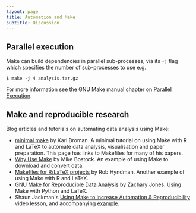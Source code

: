 ```yaml
---
layout: page
title: Automation and Make
subtitle: Discussion
---
```


## Parallel execution

Make can build dependencies in parallel sub-processes, via its `-j`
flag which specifies the number of sub-processes to use e.g.

~~~ {.bash}
$ make -j 4 analysis.tar.gz
~~~

For more information see the GNU Make manual chapter on [Parallel
Execution](https://www.gnu.org/software/make/manual/html_node/Parallel.html).

## Make and reproducible research

Blog articles and tutorials on automating data analysis using Make:

* [minimal make](http://kbroman.org/minimal_make/) by Karl Broman. A
  minimal tutorial on using Make with R and LaTeX to automate data
  analysis, visualisation and paper preparation. This page has links
  to Makefiles for many of his papers. 
* [Why Use Make](http://bost.ocks.org/mike/make/) by Mike Bostock. An
  example of using Make to download and convert data. 
* [Makefiles for R/LaTeX
  projects](http://robjhyndman.com/hyndsight/makefiles/) by Rob
  Hyndman. Another example of using Make with R and LaTeX. 
* [GNU Make for Reproducible Data Analysis](http://zmjones.com/make/)
  by Zachary Jones. Using Make with Python and LaTeX. 
* Shaun Jackman's [Using Make to increase Automation &
  Reproducibility](https://www.youtube.com/watch?v=_F5f0qi-aEc)
  video lesson, and accompanying
  [example](https://github.com/sjackman/makefile-example).
